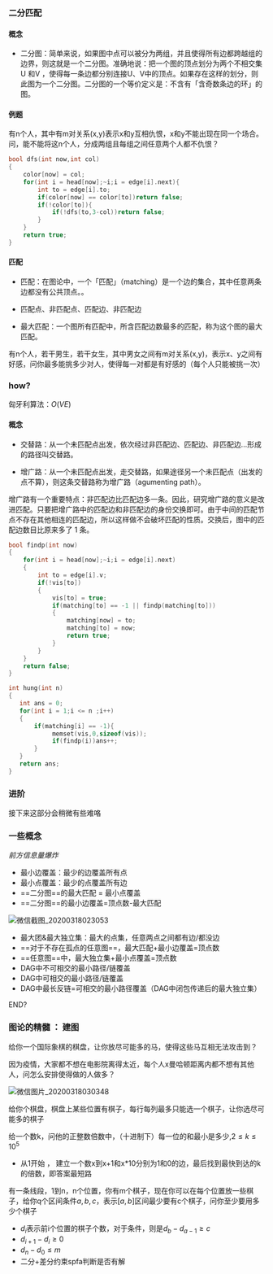 ### 二分匹配


#### 概念


- 二分图：简单来说，如果图中点可以被分为两组，并且使得所有边都跨越组的边界，则这就是一个二分图。准确地说：把一个图的顶点划分为两个不相交集 U 和V ，使得每一条边都分别连接U、V中的顶点。如果存在这样的划分，则此图为一个二分图。二分图的一个等价定义是：不含有「含奇数条边的环」的图。

#### 例题

有n个人，其中有m对关系(x,y)表示x和y互相仇恨，x和y不能出现在同一个场合。问，能不能将这n个人，分成两组且每组之间任意两个人都不仇恨？


```c++
bool dfs(int now,int col)
{
    color[now] = col;
    for(int i = head[now];~i;i = edge[i].next){
        int to = edge[i].to;
        if(color[now] == color[to])return false;
        if(!color[to]){
            if(!dfs(to,3-col))return false;
        }
    }
    return true;
}
```


#### 匹配

- 匹配：在图论中，一个「匹配」（matching）是一个边的集合，其中任意两条边都没有公共顶点。。

- 匹配点、非匹配点、匹配边、非匹配边

- 最大匹配：一个图所有匹配中，所含匹配边数最多的匹配，称为这个图的最大匹配。

有n个人，若干男生，若干女生，其中男女之间有m对关系(x,y)，表示x、y之间有好感，问你最多能挑多少对人，使得每一对都是有好感的（每个人只能被挑一次）

### how?

匈牙利算法：$O(VE)$
#### 概念
- 交替路：从一个未匹配点出发，依次经过非匹配边、匹配边、非匹配边…形成的路径叫交替路。

- 增广路：从一个未匹配点出发，走交替路，如果途径另一个未匹配点（出发的点不算），则这条交替路称为增广路（agumenting path）。

增广路有一个重要特点：非匹配边比匹配边多一条。因此，研究增广路的意义是改进匹配。只要把增广路中的匹配边和非匹配边的身份交换即可。由于中间的匹配节点不存在其他相连的匹配边，所以这样做不会破坏匹配的性质。交换后，图中的匹配边数目比原来多了 1 条。


```cpp
bool findp(int now)
{
    for(int i = head[now];~i;i = edge[i].next)
    {
        int to = edge[i].v;
        if(!vis[to])
        {
            vis[to] = true;
            if(matching[to] == -1 || findp(matching[to]))
            {
                matching[now] = to;
                matching[to] = now;
                return true;
            }
        }
    }
    return false;
}
```

```cpp
int hung(int n)
{
   int ans = 0;
   for(int i = 1;i <= n ;i++)
   {
       if(matching[i] == -1){
            memset(vis,0,sizeof(vis));
            if(findp(i))ans++;
       }
   }
   return ans;
}
```

### 进阶

接下来这部分会稍微有些难咯

### 一些概念

*前方信息量爆炸*

- 最小边覆盖：最少的边覆盖所有点
- 最小点覆盖：最少的点覆盖所有边
- ==二分图==的最大匹配 = 最小点覆盖
- ==二分图==的最小边覆盖=顶点数-最大匹配

![微信截图_20200318023053](https://i.imgur.com/T1K8Odm.png)


- 最大团&最大独立集：最大的点集，任意两点之间都有边/都没边
- ==对于不存在孤点的任意图==，最大匹配+最小边覆盖=顶点数
- ==任意图==中，最大独立集+最小点覆盖=顶点数
- DAG中不可相交的最小路径/链覆盖
- DAG中可相交的最小路径/链覆盖
- DAG中最长反链=可相交的最小路径覆盖（DAG中闭包传递后的最大独立集）

 END?


### 图论的精髓 ： 建图

给你一个国际象棋的棋盘，让你放尽可能多的马，使得这些马互相无法攻击到？

因为疫情，大家都不想在电影院离得太近，每个人x曼哈顿距离内都不想有其他人，问怎么安排使得做的人做多？

![微信图片_20200318030348](https://i.imgur.com/0jj7UHl.jpg)

给你个棋盘，棋盘上某些位置有棋子，每行每列最多只能选一个棋子，让你选尽可能多的棋子

给一个数k，问他的正整数倍数中，（十进制下）每一位的和最小是多少,$2\leq k \leq 10^{5}$

- 从1开始 ， 建立一个数x到x+1和x*10分别为1和0的边，最后找到最快到达的k的倍数，即答案最短路

有一条线段，1到n，n个位置，你有m个棋子，现在你可以在每个位置放一些棋子，给你q个区间条件$a,b,c$，表示$[a,b]$区间最少要有c个棋子，问你至少要用多少个棋子

- $d_{i}$表示前i个位置的棋子个数，对于条件，则是$d_{b}-d_{a-1} \ge c$
- $d_{i+1} - d_{i} \ge 0$
- $d_{n} - d_{0} \le m$
- 二分+差分约束spfa判断是否有解

